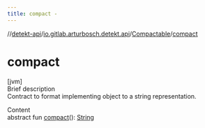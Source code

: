 ```yaml
---
title: compact -
---
```

//[detekt-api](../../index.md)/[io.gitlab.arturbosch.detekt.api](../index.md)/[Compactable](index.md)/[compact](compact.md)



# compact  
[jvm]  
Brief description  
Contract to format implementing object to a string representation.  
  
  
Content  
abstract fun [compact](compact.md)(): [String](https://kotlinlang.org/api/latest/jvm/stdlib/kotlin/-string/index.html)  



